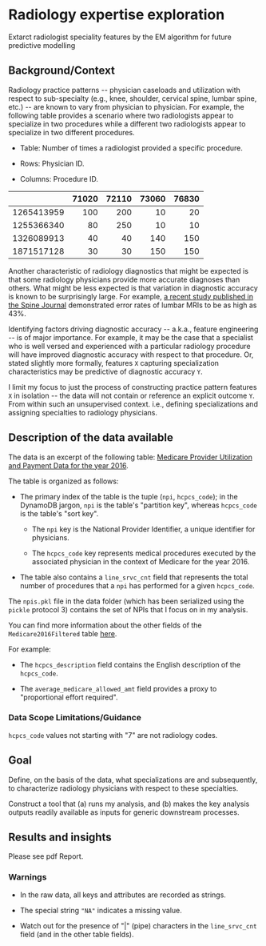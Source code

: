 # Radiology expertise exploration 
Extarct radiologist speciality features by the EM algorithm for future predictive modelling

## Background/Context

Radiology practice patterns -- physician caseloads and utilization with
respect to sub-specialty (e.g., knee, shoulder, cervical spine, lumbar spine,
etc.) -- are known to vary from physician to physician.
For example, the following table provides a scenario where two
radiologists appear to specialize in two procedures while a different two
radiologists appear to specialize in two different procedures.

- Table: Number of times a radiologist provided a specific procedure.

- Rows: Physician ID.

- Columns: Procedure ID.

|          |71020|72110|73060|76830|
|----------|----:|----:|----:|----:|
|1265413959| 100 | 200 |  10 |  20 |
|1255366340|  80 | 250 |  10 |  10 |
|1326089913|  40 |  40 | 140 | 150 |
|1871517128|  30 |  30 | 150 | 150 |

Another characteristic of radiology diagnostics that might be expected is that
some radiology physicians provide more accurate diagnoses than others.
What might be less expected is that variation in diagnostic accuracy is known
to be surprisingly large.
For example,
[a recent study published in the Spine Journal](http://www.thespinejournalonline.com/article/S1529-9430(16)31093-2/pdf)
demonstrated error rates of lumbar MRIs to be as high as 43%.

Identifying factors driving diagnostic accuracy -- a.k.a., feature
engineering -- is of  major importance.  For example, it
may be the case that a specialist who is well versed and experienced
with a particular radiology procedure will have improved diagnostic
accuracy with respect to that procedure.  Or, stated slightly more
formally, features `X` capturing specialization characteristics may
be predictive of diagnostic accuracy `Y`.

I limit my focus to just the process of
constructing practice pattern features `X` in isolation -- the data
will not contain or reference an explicit outcome `Y`.
From within such an unsupervised context. i.e., defining specializations and assigning
specialties to radiology physicians.

## Description of the data available

The data is an excerpt of the following table:
[Medicare Provider Utilization and Payment Data for the year 2016](https://data.cms.gov/use-agreement?id=utc4-f9xp&name=Medicare%20Provider%20Utilization%20and%20Payment%20Data:%20Physician%20and%20Other%20Supplier%20PUF%20CY2016).

The table is organized as follows:

- The primary index of the table is the tuple (`npi`, `hcpcs_code`); in the
  DynamoDB jargon, `npi` is the table's "partition key", whereas `hcpcs_code`
  is the table's "sort key".

  - The `npi` key is the National Provider Identifier, a unique identifier
    for physicians.

  - The `hcpcs_code` key represents medical procedures executed by the
    associated physician in the context of Medicare for the year 2016.

- The table also contains a `line_srvc_cnt` field that represents the total
  number of procedures that a `npi` has performed for a given `hcpcs_code`.

The `npis.pkl` file in the data folder (which has been serialized
using the `pickle` protocol 3) contains the set of NPIs that I  focus
on in my analysis.

You can find more information about the other fields of the
`Medicare2016Filtered` table
[here](https://data.cms.gov/use-agreement?id=utc4-f9xp&name=Medicare%20Provider%20Utilization%20and%20Payment%20Data:%20Physician%20and%20Other%20Supplier%20PUF%20CY2016).

For example:

- The `hcpcs_description` field contains the English description of the
  `hcpcs_code`.

- The `average_medicare_allowed_amt` field provides a proxy to
  "proportional effort required".

### Data Scope Limitations/Guidance

 `hcpcs_code` values not starting with "7" are not radiology
  codes.


## Goal

Define, on the basis of the data, what specializations are and subsequently,
to characterize radiology physicians with respect to these specialties.


Construct a tool that
(a) runs my analysis, and (b) makes the key analysis outputs readily
available as inputs for generic downstream processes.

## Results and insights

Please see pdf Report.


### Warnings

- In the raw data, all keys and attributes are recorded
  as strings.

- The special string `"NA"` indicates a missing value.

- Watch out for the presence of "|" (pipe) characters in the `line_srvc_cnt`
  field (and in the other table fields).




